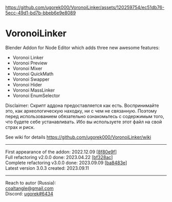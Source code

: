 https://github.com/ugorek000/VoronoiLinker/assets/120259754/ec51db76-5ecc-49d1-bd7b-bbeb6e9e8089

# VoronoiLinker
Blender Addon for Node Editor which adds three new awesome features:
* Voronoi Linker  
* Voronoi Preview  
* Voronoi Mixer  
* Voronoi QuickMath  
* Voronoi Swapper  
* Voronoi Hider  
* Voronoi MassLinker  
* Voronoi EnumSelector

Disclaimer: Скрипт аддона предоставляется как есть. Воспринимайте это, как археологическую находку, ни с чем не связанную. Поэтому перед использованием обязательно ознакомьтесь с содержимым того, что будете себе устанавливать. Ибо вы используете этот файл на свой страх и риск.

See wiki for details https://github.com/ugorek000/VoronoiLinker/wiki

----------------------
First appearance of the addon: 2022.12.09 [[8f80e9f](https://github.com/ugorek000/VoronoiLinker/commit/8f80e9f687b5de0aff86edfae0e5e50abfc85920)]  
Full refactoring v2.0.0 done: 2023.04.22 [[bf328ac](https://github.com/ugorek000/VoronoiLinker/commit/bf328ac72d817ad16d92566403c45f8a19cf5251)]  
Complete refactoring v3.0.0 done: 2023.09.09 [[ba8483e](https://github.com/ugorek000/VoronoiLinker/commit/ba8483e33abe948e6453f6e6f4d286dad2d394fb)]  
Latest version 3.0.3 created: 2023.09.11

----------------------
Reach to autor (Russia):  
coaltangle@gmail.com  
Discord: [ugorek#6434](https://discordapp.com/users/275627322424688651)

